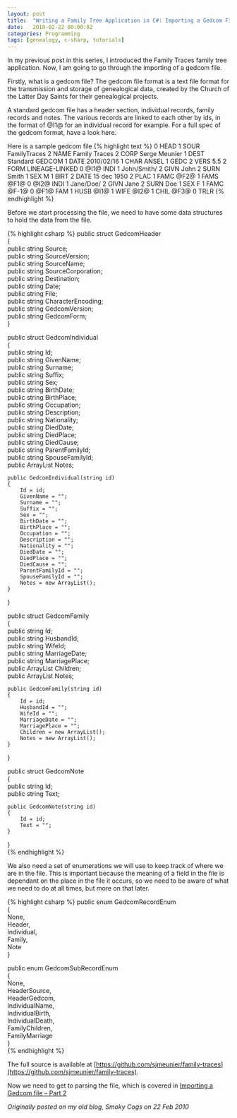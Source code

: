 ```yaml
---
layout: post
title:  "Writing a Family Tree Application in C#: Importing a Gedcom File - Part 1"
date:   2010-02-22 00:00:02
categories: Programming
tags: [genealogy, c-sharp, tutorials]
---
```


In my previous post in this series, I introduced the Family Traces family tree application. Now, I am going to go through the importing of a gedcom file.

Firstly, what is a gedcom file? The gedcom file format is a text file format for the transmission and storage of genealogical data, created by the Church of the Latter Day Saints for their genealogical projects.

A standard gedcom file has a header section, individual records, family records and notes. The various records are linked to each other by ids, in the format of @I1@ for an individual record for example. For a full spec of the gedcom format, have a look here.

Here is a sample gedcom file
{% highlight text %}
0 HEAD
1 SOUR FamilyTraces
2 NAME Family Traces
2 CORP Serge Meunier
1 DEST Standard GEDCOM
1 DATE 2010/02/16
1 CHAR ANSEL
1 GEDC
2 VERS 5.5
2 FORM LINEAGE-LINKED
0 @I1@ INDI
1 John/Smith/
2 GIVN John
2 SURN Smith
1 SEX M
1 BIRT
2 DATE 15 dec 1950
2 PLAC
1 FAMC @F2@
1 FAMS @F1@
0 @I2@ INDI
1 Jane/Doe/
2 GIVN Jane
2 SURN Doe
1 SEX F
1 FAMC @F-1@
0 @F1@ FAM
1 HUSB @I1@
1 WIFE @I2@
1 CHIL @F3@
0 TRLR
{% endhighlight %}

Before we start processing the file, we need to have some data structures to hold the data from the file.
<!--more-->

{% highlight csharp %}
public struct GedcomHeader  
{  
    public string Source;  
    public string SourceVersion;  
    public string SourceName;  
    public string SourceCorporation;  
    public string Destination;  
    public string Date;  
    public string File;  
    public string CharacterEncoding;  
    public string GedcomVersion;  
    public string GedcomForm;  
}  
  
public struct GedcomIndividual  
{  
    public string Id;  
    public string GivenName;  
    public string Surname;  
    public string Suffix;  
    public string Sex;  
    public string BirthDate;  
    public string BirthPlace;  
    public string Occupation;  
    public string Description;  
    public string Nationality;  
    public string DiedDate;  
    public string DiedPlace;  
    public string DiedCause;  
    public string ParentFamilyId;  
    public string SpouseFamilyId;  
    public ArrayList Notes;  
  
    public GedcomIndividual(string id)  
    {  
        Id = id;  
        GivenName = "";  
        Surname = "";  
        Suffix = "";  
        Sex = "";  
        BirthDate = "";  
        BirthPlace = "";  
        Occupation = "";  
        Description = "";  
        Nationality = "";  
        DiedDate = "";  
        DiedPlace = "";  
        DiedCause = "";  
        ParentFamilyId = "";  
        SpouseFamilyId = "";  
        Notes = new ArrayList();  
    }  
}  
  
public struct GedcomFamily  
{  
    public string Id;  
    public string HusbandId;  
    public string WifeId;  
    public string MarriageDate;  
    public string MarriagePlace;  
    public ArrayList Children;  
    public ArrayList Notes;  
  
    public GedcomFamily(string id)  
    {  
        Id = id;  
        HusbandId = "";  
        WifeId = "";  
        MarriageDate = "";  
        MarriagePlace = "";  
        Children = new ArrayList();  
        Notes = new ArrayList();  
    }  
}  
  
public struct GedcomNote  
{  
    public string Id;  
    public string Text;  
  
    public GedcomNote(string id)  
    {  
        Id = id;  
        Text = "";  
    }  
}  
{% endhighlight %}

We also need a set of enumerations we will use to keep track of where we are in the file. This is important because the meaning of a field in the file is dependant on the place in the file it occurs, so we need to be aware of what we need to do at all times, but more on that later.

{% highlight csharp %}
public enum GedcomRecordEnum  
{  
    None,  
    Header,  
    Individual,  
    Family,  
    Note  
}  
  
public enum GedcomSubRecordEnum  
{  
    None,  
    HeaderSource,  
    HeaderGedcom,  
    IndividualName,  
    IndividualBirth,  
    IndividualDeath,  
    FamilyChildren,  
    FamilyMarriage  
}  
{% endhighlight %}

The full source is available at [https://github.com/sjmeunier/family-traces](https://github.com/sjmeunier/family-traces).

Now we need to get to parsing the file, which is covered in [Importing a Gedcom file – Part 2](/programming/2010/02/22/writing-a-family-tree-application-in-csharp-importing-a-gedcom-file-part-2.html)

_Originally posted on my old blog, Smoky Cogs on 22 Feb 2010_